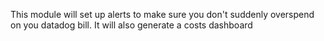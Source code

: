 This module will set up alerts to make sure you don't suddenly overspend on you datadog bill.
It will also generate a costs dashboard